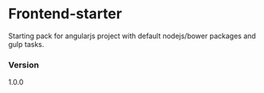 # Frontend-starter
Starting pack for angularjs project with default nodejs/bower packages and gulp tasks.

### Version
1.0.0
